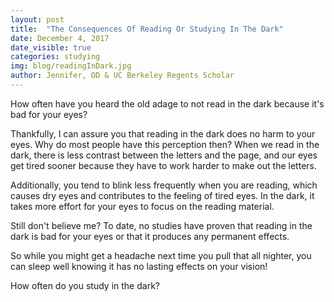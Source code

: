 ```yaml
---
layout: post
title:  "The Consequences Of Reading Or Studying In The Dark"
date: December 4, 2017
date_visible: true
categories: studying
img: blog/readingInDark.jpg
author: Jennifer, OD & UC Berkeley Regents Scholar
---
```


How often have you heard the old adage to not read in the dark because it's bad for your eyes?

<!--more-->

Thankfully, I can assure you that reading in the dark does no harm to your eyes. Why do most people have this perception then? When we read in the dark, there is less contrast between the letters and the page, and our eyes get tired sooner because they have to work harder to make out the letters.

Additionally, you tend to blink less frequently when you are reading, which causes dry eyes and contributes to the feeling of tired eyes. In the dark, it takes more effort for your eyes to focus on the reading material.

Still don't believe me? To date, no studies have proven that reading in the dark is bad for your eyes or that it produces any permanent effects.

So while you might get a headache next time you pull that all nighter, you can sleep well knowing it has no lasting effects on your vision!

How often do you study in the dark?

